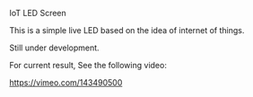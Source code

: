 IoT LED Screen

This is a simple live LED based on the idea of internet of things.

Still under development. 

For current result, See the following video:

https://vimeo.com/143490500
